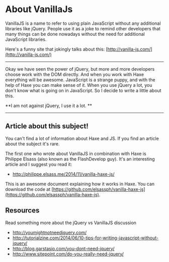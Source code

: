 # About VanillaJs


VanillaJS is a name to refer to using plain JavaScript without any additional libraries like jQuery. People use it as a joke to remind other developers that many things can be done nowadays without the need for additional JavaScript libraries.

Here's a funny site that jokingly talks about this: [http://vanilla-js.com/](http://vanilla-js.com/)

----

Okay we have seen the power of jQuery, but more and more developers choose work with the DOM directly.
And when you work with Haxe everything will be awesome.
JavaScript is a strange puppy, and with the help of Haxe you can make sense of it.
When you use jQuery a lot, you don't know what is going on in JavaScript.
So I decide to write a little about this.

**I am not against jQuery, I use it a lot. **

----

## Article about this subject!

You can't find a lot of information about Haxe and JS.
If you find an article about the subject it's rare.

The first one who wrote about VanillaJS in combination with Haxe is Philippe Elsass (also known as the FlashDevelop guy).
It's an interesting article and I suggest you read it:

* <http://philippe.elsass.me/2014/11/vanilla-haxe-js/>

This is an awesome document explaining how it works in Haxe.
You can download the code at [https://github.com/elsassph/vanilla-haxe-js](https://github.com/elsassph/vanilla-haxe-js).




## Resources

Read something more about the jQuery vs VanillaJS discussion

* <http://youmightnotneedjquery.com/>
* <http://tutorialzine.com/2014/06/10-tips-for-writing-javascript-without-jquery/>
* <http://blog.garstasio.com/you-dont-need-jquery/>
* <http://www.sitepoint.com/do-you-really-need-jquery/>